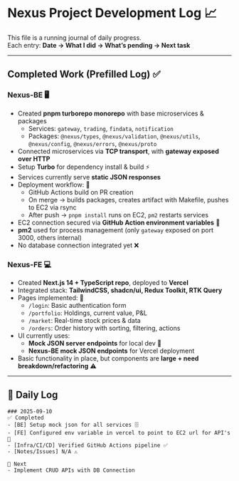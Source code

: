 # Nexus Project Development Log 📈

This file is a running journal of daily progress.  
Each entry: **Date → What I did → What’s pending → Next task**  

---
## Completed Work (Prefilled Log) ✅

### Nexus-BE 🖥️

* Created **pnpm turborepo monorepo** with base microservices & packages
   * Services: `gateway`, `trading`, `findata`, `notification`
   * Packages: `@nexus/types`, `@nexus/validation`, `@nexus/utils`, `@nexus/config`, `@nexus/errors`, `@nexus/proto`
* Connected microservices via **TCP transport**, with **gateway exposed over HTTP**
* Setup **Turbo** for dependency install & build ⚡
* Services currently serve **static JSON responses**
* Deployment workflow: 🚀
   * GitHub Actions build on PR creation
   * On merge → builds packages, creates artifact with Makefile, pushes to EC2 via rsync
   * After push → `pnpm install` runs on EC2, `pm2` restarts services
* EC2 connection secured via **GitHub Action environment variables** 🔐
* **pm2** used for process management (only `gateway` exposed on port 3000, others internal)
* No database connection integrated yet ❌

### Nexus-FE 💻

* Created **Next.js 14 + TypeScript repo**, deployed to **Vercel**
* Integrated stack: **TailwindCSS, shadcn/ui, Redux Toolkit, RTK Query**
* Pages implemented: 📄
   * `/login`: Basic authentication form
   * `/portfolio`: Holdings, current value, P&L
   * `/market`: Real-time stock prices & data
   * `/orders`: Order history with sorting, filtering, actions
* UI currently uses:
   * **Mock JSON server endpoints** for local dev 🔧
   * **Nexus-BE mock JSON endpoints** for Vercel deployment
* Basic functionality in place, but components are **large + need breakdown/refactoring** ⚠️

---

## 📅 Daily Log

```
### 2025-09-10
✅ Completed
- [BE] Setup mock json for all services 🗄️
- [FE] Configured env variable in vercel to point to EC2 url for API's 🔧
- [Infra/CI/CD] Verified GitHub Actions pipeline ✅
- [Notes/Issues] N/A ⚠️

🎯 Next
- Implement CRUD APIs with DB Connection
```
